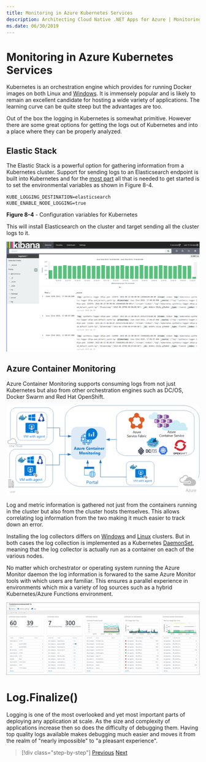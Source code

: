 ```yaml
---
title: Monitoring in Azure Kubernetes Services
description: Architecting Cloud Native .NET Apps for Azure | Monitoring in Azure Kubernetes Services
ms.date: 06/30/2019
---
```

# Monitoring in Azure Kubernetes Services

Kubernetes is an orchestration engine which provides for running Docker images on both Linux and [Windows](https://kubernetes.io/docs/setup/windows/). It is immensely popular and is likely to remain an excellent candidate for hosting a wide variety of applications. The learning curve can be quite steep but the advantages are too. 

Out of the box the logging in Kubernetes is somewhat primitive. However there are some great options for getting the logs out of Kubernetes and into a place where they can be properly analyzed. 

## Elastic Stack

The Elastic Stack is a powerful option for gathering information from a Kubernetes cluster. Support for sending logs to an Elasticsearch endpoint is built into Kubernetes and for the [most part](https://kubernetes.io/docs/tasks/debug-application-cluster/logging-elasticsearch-kibana/) all that is needed to get started is to set the environmental variables as shown in Figure 8-4.

```
KUBE_LOGGING_DESTINATION=elasticsearch
KUBE_ENABLE_NODE_LOGGING=true
```
**Figure 8-4** - Configuration variables for Kubernetes

This will install Elasticsearch on the cluster and target sending all the cluster logs to it. 

![Figure 8-5 An example of a Kibana dashboard showing the results of a query against logs ingested from Kubernetes](media/kibana-dashboard.png)

## Azure Container Monitoring

Azure Container Monitoring supports consuming logs from not just Kubernetes but also from other orchestration engines such as DC/OS, Docker Swarm and Red Hat OpenShift.

![Figure 8-6 Consuming logs from various containers](media/containers-diagram.png)

Log and metric information is gathered not just from the containers running in the cluster but also from the cluster hosts themselves. This allows correlating log information from the two making it much easier to track down an error. 

Installing the log collectors differs on [Windows](https://docs.microsoft.com/en-us/azure/azure-monitor/insights/containers#configure-a-log-analytics-windows-agent-for-kubernetes) and [Linux](https://docs.microsoft.com/en-us/azure/azure-monitor/insights/containers#configure-a-log-analytics-linux-agent-for-kubernetes)
 clusters. But in both cases the log collection is implemented as a Kubernetes [DaemonSet](https://kubernetes.io/docs/concepts/workloads/controllers/daemonset/), meaning that the log collector is actually run as a container on each of the various nodes. 

No matter which orchestrator or operating system running the Azure Monitor daemon the log information is forwared to the same Azure Monitor tools with which users are familiar. This ensures a parallel experience in environments which mix a variety of log sources such as a hybrid Kubernetes/Azure Functions environment. 

![Figure 8-7 A sample dashboard showing logging and metric information from a number of running containers.](media/containers-dashboard.png)

# Log.Finalize()

Logging is one of the most overlooked and yet most important parts of deploying any application at scale. As the size and complexity of applications increase then so does the difficulty of debugging them. Having top quality logs available makes debugging much easier and moves it from the realm of "nearly impossible" to "a pleasant experience".

>[!div class="step-by-step"]
>[Previous](azure-monitor.md)
>[Next](identity.md)
